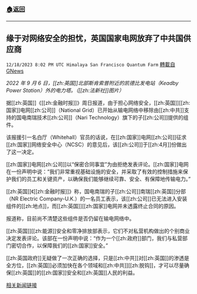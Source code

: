 ###  [:house:返回](README.md)
---


## 缘于对网络安全的担忧，英国国家电网放弃了中共国供应商
`12/18/2023 8:02 PM UTC Himalaya San Francisco Quantum Farm` [轉載自GNews](https://gnews.org/articles/2125474)

*2022 年 9 月 6 日，[[zh:英国]]北部斯肯索普附近的凯德比发电站（Keadby Power Station）外的电力塔。（[[zh:法新社]]图片）*

据[[zh:英国]]《[[zh:金融时报]]》周日报道，由于担心网络安全，[[zh:英国]][[zh:国家]]电网[[zh:公司]]（National Grid）已开始从输电网络中移除由[[zh:中共]]支持的国电南瑞技术[[zh:公司]]（Nari Technology）旗下的子[[zh:公司]]提供的组件。

该报援引一名白厅（Whitehall）官员的话说，在[[zh:国家]]电网[[zh:公司]]征求[[zh:国家]]网络安全中心（NCSC）的意见后，该[[zh:公司]]于[[zh:4月]]份做出了这一决定。

[[zh:国家]]电网[[zh:公司]]以“保密合同事宜”为由拒绝发表评论。[[zh:国家]]电网在一份声明中说：“我们非常重视基础设施的安全，并采取了有效的控制措施来保护我们的员工和关键资产，以确保我们能够继续可靠、安全、有保障地传输电力。”

[[zh:英国]]《[[zh:金融时报]]》称，国电南瑞的子[[zh:公司]]南瑞[[zh:英国]]分部（NR Electric Company-U.K.）的一名员工表示，该[[zh:公司]]已无法进入安装组件的[[zh:地点]]，而[[zh:英国]][[zh:国家]]电网并未透露终止合同的原因。

报道称，目前尚不清楚这些组件是否仍留在输电网络中。

[[zh:英国]][[zh:能源]]安全和零净排放部表示，它们不对私营机构做出的个别商业决定发表评论。该部在一份声明中说：“作为一个[[zh:政府]]部门，我们与私营部门密切合作，以保障我们的[[zh:国家]]安全。”

[[zh:英国政府]]无疑做了一次正确的选择，只是[[zh:中共]]对[[zh:英国]]的渗透是全方位，[[zh:英国]]必须加快在各个领域和[[zh:中共]][[zh:脱钩]]，才可以尽量确保[[zh:英国]]的[[zh:国家]]安全和[[zh:英国]]人民的利益。

[相关新闻链接](https://www.voanews.com/a/britain-national-grid-drops-china-based-supplier-over-cybersecurity-fears/7402133.html)
